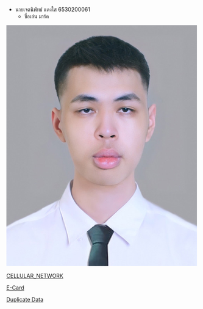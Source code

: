 - นายเจตนิพัทธ์  แดงใส  6530200061
  - ชื่อเล่น มาร์ค
 
  
![Alt text](images/IMG_6094.jpeg)

[CELLULAR_NETWORK](cellular_network.md)



[E-Card](e-card.md)


[Duplicate Data](duplicate-data.md)
